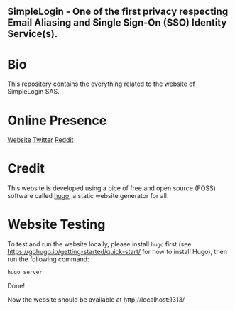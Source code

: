 SimpleLogin - One of the first privacy respecting Email Aliasing and Single Sign-On (SSO) Identity Service(s).
---

# Bio
This repository contains the everything related to the website of SimpleLogin SAS.

# Online Presence
[Website](https://simplelogin.io)
[Twitter](https://twitter.com/simple_login)
[Reddit](https://www.reddit.com/r/Simplelogin/)

# Credit
This website is developed using a pice of free and open source (FOSS) software called [hugo](https://gohugo.io), a static website generator for all.

# Website Testing

To test and run the website locally, please install `hugo` first (see https://gohugo.io/getting-started/quick-start/ for how to install Hugo), then run the following command:

```bash
hugo server
```
Done!

Now the website should be available at http://localhost:1313/
